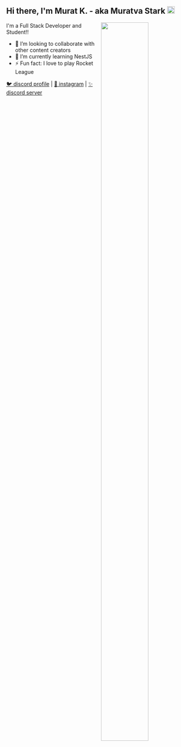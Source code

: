 <h2>Hi there, I'm Murat K. - aka Muratva Stark <img src="https://media.giphy.com/media/Q7LHmoFwVP6Yc1swZs/giphy.gif" height="20px"></h2>

<img width="50%" height="70%" align="right" src="https://github-readme-stats.vercel.app/api?username=muratvastark&theme=merko&show_icons=true&hide_border=true&hide=issues&hide_title=true&border_radius=6">

I'm a Full Stack Developer and Student!!

- 👯 I’m looking to collaborate with other content creators
- 🎈 I’m currently learning NestJS
- ⚡ Fun fact: I love to play Rocket League

[🐦 discord profile](https://https://discord.com/users/470974660264067072) | [🏡 instagram](https://www.instagram.com/muratvastark) | [✨ discord server](https://discord.gg/RJK6AYBNBD)

